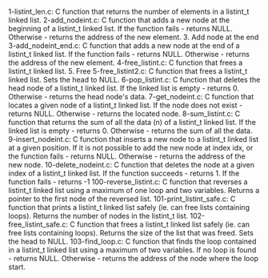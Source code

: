 1-listint_len.c: C function that returns the number of elements in a listint_t linked list.
2-add_nodeint.c: C function that adds a new node at the beginning of a listint_t linked list. If the function fails - returns NULL. Otherwise - returns the address of the new element. 3. Add node at the end
3-add_nodeint_end.c: C function that adds a new node at the end of a listint_t linked list. If the function fails - returns NULL. Otherwise - returns the address of the new element.
4-free_listint.c: C function that frees a listint_t linked list. 5. Free
5-free_listint2.c: C function that frees a listint_t linked list. Sets the head to NULL.
6-pop_listint.c: C function that deletes the head node of a listint_t linked list. If the linked list is empty - returns 0. Otherwise - returns the head node's data.
7-get_nodeint.c: C function that locates a given node of a listint_t linked list. If the node does not exist - returns NULL. Otherwise - returns the located node.
8-sum_listint.c: C function that returns the sum of all the data (n) of a listint_t linked list. If the linked list is empty - returns 0. Otherwise - returns the sum of all the data.
9-insert_nodeint.c: C function that inserts a new node to a listint_t linked list at a given position. If it is not possible to add the new node at index idx, or the function fails - returns NULL. Otherwise - returns the address of the new node.
10-delete_nodeint.c: C function that deletes the node at a given index of a listint_t linked list. If the function succeeds - returns 1. If the function fails - returns -1
100-reverse_listint.c: C function that reverses a listint_t linked list using a maximum of one loop and two variables. Returns a pointer to the first node of the reversed list.
101-print_listint_safe.c: C function that prints a listint_t linked list safely (ie. can free lists containing loops). Returns the number of nodes in the listint_t list.
102-free_listint_safe.c: C function that frees a listint_t linked list safely (ie. can free lists containing loops). Returns the size of the list that was freed. Sets the head to NULL.
103-find_loop.c: C function that finds the loop contained in a listint_t linked list using a maximum of two variables. If no loop is found - returns NULL. Otherwise - returns the address of the node where the loop start.

